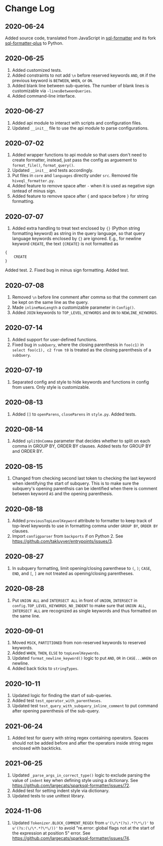 # Change Log

## 2020-06-24
Added source code, translated from JavaScript in [sql-formatter](https://github.com/zeroturnaround/sql-formatter) and its fork [sql-formatter-plus](https://github.com/kufii/sql-formatter-plus) to Python.

## 2020-06-25
1. Added customized tests.
2. Added constraints to not add `\n` before reserved keywords `AND`, `OR` if the previous keyword is `BETWEEN`, `WHEN`, or `ON`.
3. Added blank line between sub-queries. The number of blank lines is customizable via `-linesBetweenQueries`.
4. Added command-line interface.

## 2020-06-27
1. Added api module to interact with scripts and configuration files.
2. Updated `__init__` file to use the api module to parse configurations.

## 2020-07-02
1. Added wrapper functions to api module so that users don't need to create formatter, instead, just pass the config as arguement to `format_file()`, `format_query()`.
2. Updated `__init__` and tests accordingly.
3. Put files in `core` and `languages` directly under `src`. Removed file `hiveql_formatter.py`.
4. Added feature to remove space after `-` when it is used as negative sign isntead of minus sign.
5. Added feature to remove space after `{` and space before `}` for string formatting.

## 2020-07-07
1. Added extra handling to treat text enclosed by `{}` (Python string formatting keyword) as string in the query language, so that query language keywords enclosed by `{}` are ignored. E.g., for newline keyword `CREATE`, the text `{CREATE}` is not formatted as 
```
{
    CREATE
}
```
Added test.
2. Fixed bug in minus sign formatting. Added test.

## 2020-07-08
1. Removed `\n` before line comment after comma so that the comment can be kept on the same line as the query.
2. Made `inlineMaxLength` a customizable parameter in `Config()`.
3. Added `JOIN` keywords to `TOP_LEVEL_KEYWORDS` and `ON` to `NEWLINE_KEYWORDS`.

## 2020-07-14
1. Added support for user-defined functions.
2. Fixed bug in `subQuery`, where the closing parenthesis in `foo(c1)` in `select foo(c1), c2 from t0` is treated as the closing parenthesis of a `subQuery`.

## 2020-07-19
1. Separated config and style to hide keywords and functions in config from users. Only style is customizable.

## 2020-08-13
1. Added `[]` to `openParens`, `closeParens` in `style.py`. Added tests.

## 2020-08-14
1. Added `splitOnComma` parameter that decides whether to split on each comma in GROUP BY, ORDER BY clauses. Added tests for GROUP BY and ORDER BY.

## 2020-08-15
1. Changed from checking second last token to checking the last keyword when identifying the start of subquery. This is to make sure the subquery's opening parenthsis can be identified when there is comment between keyword `AS` and the opening parenthesis.

## 2020-08-18
1. Added `previousTopLevelKeyword` attribute to formatter to keep track of top-level keywords to use in formatting comma under `GROUP BY`, `ORDER BY` clauses.
2. Import `configparser` from `backports` if on Python 2. See https://github.com/takluyver/entrypoints/issues/3.

## 2020-08-27
1. In subquery formatting, limit opening/closing parenthese to `(`, `)`; `CASE`, `END`, and `[`, `]` are not treated as opening/closing parentheses.

## 2020-08-28
1. Put `UNION ALL` and `INTERSECT ALL` in front of `UNION`, `INTERSECT` in `config.TOP_LEVEL_KEYWORDS_NO_INDENT` to make sure that `UNION ALL`, `INTERSECT ALL` are recognized as single keywords and thus formatted on the same line.

## 2020-09-01
1. Moved `MSCK`, `PARTITIONED` from non-reserved keywords to reserved keywords.
2. Added `WHEN`, `THEN`, `ELSE` to `topLevelKeywords`.
3. Updated `format_newline_keyword()` logic to put `AND`, `OR` in `CASE...WHEN` on newline.
4. Added back ticks to `stringTypes`.

## 2020-10-11
1. Updated logic for finding the start of sub-queries.
2. Added test `test_operator_with_parentheses`.
3. Updated test `test_query_with_subquery_inline_comment` to put command after opening parenthesis of the sub-query.

## 2021-06-24
1. Added test for query with string regex containing operators. Spaces should not be added before and after the operators inside string regex enclosed with backticks.

## 2021-06-25
1. Updated `_parse_args_in_correct_type()` logic to exclude parsing the value of `indent` key when defining style using a dictionary. See https://github.com/largecats/sparksql-formatter/issues/72.
2. Added test for setting indent style via dictionary.
3. Updated tests to use unittest library.

## 2024-11-06
1. Updated `Tokenizer.BLOCK_COMMENT_REGEX` from `u'(\/\*(?s).*?\*\/)'` to `u'(?s:(\/\*.*?\*\/))'` to avoid "re.error: global flags not at the start of the expression at position 5" error. See https://github.com/largecats/sparksql-formatter/issues/74.